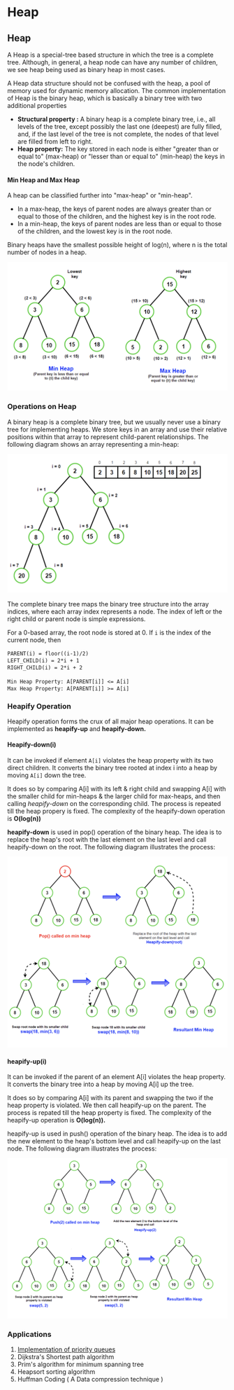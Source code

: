 # Heap

## Heap

A Heap is a special-tree based structure in which the tree is a complete tree. Although, in general, a heap node can have any number of children, we see heap being used as binary heap in most cases.

A Heap data structure should not be confused with the heap, a pool of memory used for dynamic memory allocation. The common implementation of Heap is the binary heap, which is basically a binary tree with two additional properties

* **Structural property :** A binary heap is a complete binary tree, i.e., all levels of the tree, except possibly the last one \(deepest\) are fully filled, and, if the last level of the tree is not complete, the nodes of that level are filled from left to right.
* **Heap property:** The key stored in each node is either "greater than or equal to" \(max-heap\)  or "lesser than or equal to" \(min-heap\) the keys in the node's children.

#### Min Heap and Max Heap

A heap can be classified further into "max-heap" or "min-heap".

* In a max-heap, the keys of parent nodes are always greater than or equal to those of the children, and the highest key is in the root rode.
* In a min-heap, the keys of parent nodes are less than or equal to those of the children, and the lowest key is in the root node.

Binary heaps have the smallest possible height of log\(n\), where n is the total number of nodes in a heap.

![Min Heap and Max Heap Representation](../.gitbook/assets/screenshot-2021-05-31-at-7.21.17-pm.png)

### Operations on Heap

A binary heap is a complete binary tree, but we usually never use a binary tree for implementing heaps. We store keys in an array and use their relative positions within that array to represent child-parent relationships. The following diagram shows an array representing a min-heap:

![Array Representation of Min-Heap](../.gitbook/assets/screenshot-2021-05-31-at-7.27.27-pm.png)

The complete binary tree maps the binary tree structure into the array indices, where each array index represents a node. The index of left or the right child or parent node is simple expressions.

For a 0-based array, the root node is stored at 0. If `i` is the index of the current node, then

```text
PARENT(i) = floor((i-1)/2)
LEFT_CHILD(i) = 2*i + 1
RIGHT_CHILD(i) = 2*i + 2

Min Heap Property: A[PARENT[i]] <= A[i]
Max Heap Property: A[PARENT[i]] >= A[i]
```

### Heapify Operation

Heapify operation forms the crux of all major heap operations. It can be implemented as **heapify-up** and **heapify-down.**

#### Heapify-down\(i\)

It can be invoked if element `A[i]` violates the heap property with its two direct children. It converts the binary tree rooted at index i into a heap by moving `A[i]` down the tree.

It does so by comparing A\[i\] with its left & right child and swapping A\[i\] with the smaller child for min-heaps & the larger child for max-heaps, and then calling _heapify-down_ on the corresponding child. The process is repeated till the heap propery is fixed. The complexity of the heapify-down operation is **O\(log\(n\)\)**

**heapify-down** is used in pop\(\) operation of the binary heap. The idea is to replace the heap's root with the last element on the last level and call heapify-down on the root. The following diagram illustrates the process:

![heapfiy-down used in pop\(\)](../.gitbook/assets/screenshot-2021-05-31-at-8.53.30-pm.png)

#### heapify-up\(i\)

It can be invoked if the parent of an element A\[i\] violates the heap property. It converts the binary tree into a heap by moving A\[i\] up the tree.

It does so by comparing A\[i\] with its parent and swapping the two if the heap property is violated. We then call heapify-up on the parent. The process is repated till the heap property is fixed. The complexity of the heapify-up operation is **O\(log\(n\)\).**

heapify-up is used in push\(\) operation of the binary heap. The idea is to add the new element to the heap's bottom level and call heapify-up on the last node. The following diagram illustrates the process:

![heapify-up used in push\(\)](../.gitbook/assets/screenshot-2021-05-31-at-9.01.40-pm.png)

### Applications

1. [Implementation of priority queues](implementation-of-priority-queue.md)
2. Dijkstra's Shortest path algorithm
3. Prim's algorithm for minimum spanning tree
4. Heapsort sorting algorithm
5. Huffman Coding \( A Data compression technique \)







